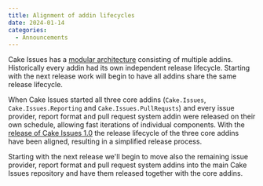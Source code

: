 ```yaml
---
title: Alignment of addin lifecycles
date: 2024-01-14
categories:
  - Announcements
---
```


Cake Issues has a [modular architecture] consisting of multiple addins.
Historically every addin had its own independent release lifecycle.
Starting with the next release work will begin to have all addins share the same release lifecycle.

<!-- more -->

When Cake Issues started all three core addins (`Cake.Issues`, `Cake.Issues.Reporting` and `Cake.Issues.PullRequsts`)
and every issue provider, report format and pull request system addin were released on their own schedule,
allowing fast iterations of individual components.
With the [release of Cake Issues 1.0](2021-07-28-cake-issues-v1.0.0-released.md#simplified-release-process) the
release lifecycle of the three core addins have been aligned, resulting in a simplified release process.

Starting with the next release we'll begin to move also the remaining issue provider, report format and
pull request system addins into the main Cake Issues repository and have them released together with the core addins.

[modular architecture]: ../../documentation/how-cake-issues-works.md
